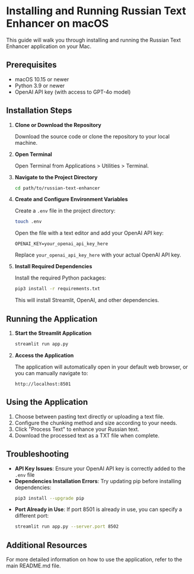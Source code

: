 
# Installing and Running Russian Text Enhancer on macOS

This guide will walk you through installing and running the Russian Text Enhancer application on your Mac.

## Prerequisites

- macOS 10.15 or newer
- Python 3.9 or newer
- OpenAI API key (with access to GPT-4o model)

## Installation Steps

1. **Clone or Download the Repository**

   Download the source code or clone the repository to your local machine.

2. **Open Terminal**

   Open Terminal from Applications > Utilities > Terminal.

3. **Navigate to the Project Directory**

   ```bash
   cd path/to/russian-text-enhancer
   ```

4. **Create and Configure Environment Variables**

   Create a `.env` file in the project directory:

   ```bash
   touch .env
   ```

   Open the file with a text editor and add your OpenAI API key:

   ```
   OPENAI_KEY=your_openai_api_key_here
   ```

   Replace `your_openai_api_key_here` with your actual OpenAI API key.

5. **Install Required Dependencies**

   Install the required Python packages:

   ```bash
   pip3 install -r requirements.txt
   ```

   This will install Streamlit, OpenAI, and other dependencies.

## Running the Application

1. **Start the Streamlit Application**

   ```bash
   streamlit run app.py
   ```

2. **Access the Application**

   The application will automatically open in your default web browser, or you can manually navigate to:

   ```
   http://localhost:8501
   ```

## Using the Application

1. Choose between pasting text directly or uploading a text file.
2. Configure the chunking method and size according to your needs.
3. Click "Process Text" to enhance your Russian text.
4. Download the processed text as a TXT file when complete.

## Troubleshooting

- **API Key Issues**: Ensure your OpenAI API key is correctly added to the `.env` file
- **Dependencies Installation Errors**: Try updating pip before installing dependencies:
  ```bash
  pip3 install --upgrade pip
  ```
- **Port Already in Use**: If port 8501 is already in use, you can specify a different port:
  ```bash
  streamlit run app.py --server.port 8502
  ```

## Additional Resources

For more detailed information on how to use the application, refer to the main README.md file.
